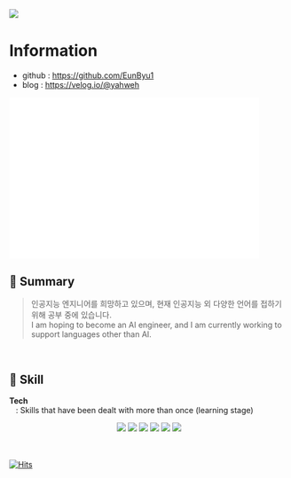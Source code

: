 <img src = "https://capsule-render.vercel.app/api?type=waving&height=200&text=Eunbyul&fontAlign=80&fontAlignY=40&color=gradient" >
<!-- 출처 : https://github.com/kyechan99/capsule-render -->
 
# Information
- github : https://github.com/EunByu1   
- blog   : https://velog.io/@yahweh     

<img align="center" src="/github-metrics.svg" alt="Metrics" width="450">

## 🔭 Summary 
> 인공지능 엔지니어를 희망하고 있으며, 현재 인공지능 외 다양한 언어를 접하기 위해 공부 중에 있습니다.  
> I am hoping to become an AI engineer, and I am currently working to support languages other than AI.
<br>   

## 🌱 Skill  
<b>Tech</b>  
&nbsp;&nbsp; : Skills that have been dealt with more than once (learning stage)<br>  

<div align="center">
<img src="https://img.shields.io/badge/Python-3776AB?style=flat-square&logo=Python&logoColor=white"/>
<img src="https://img.shields.io/badge/C-A8B9CC?style=flat-square&logo=C&logoColor=white"/>
<img src="https://img.shields.io/badge/scikit-learn-F7931E?style=flat-square&logo=scikit-learn&logoColor=white"/>
<img src="https://img.shields.io/badge/HTML-E34F26?style=flat-square&logo=HTML5&logoColor=white"/>
<img src="https://img.shields.io/badge/CSS-1572B6?style=flat-square&logo=CSS3&logoColor=white"/>
<img src="https://img.shields.io/badge/Git-F05032?style=flat-square&logo=Git&logoColor=white"/>
 </div>

<br><br>
[![Hits](https://hits.seeyoufarm.com/api/count/incr/badge.svg?url=https%3A%2F%2Fgithub.com%2Fhaesoo9410&count_bg=%23EB8B10&title_bg=%23684327&icon=&icon_color=%23E7E7E7&title=VISIT&edge_flat=false)](https://github.com/haesoo9410)

